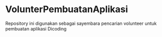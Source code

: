 # VolunterPembuatanAplikasi
Repository ini digunakan sebagai sayembara pencarian volunteer untuk pembuatan aplikasi Dicoding
